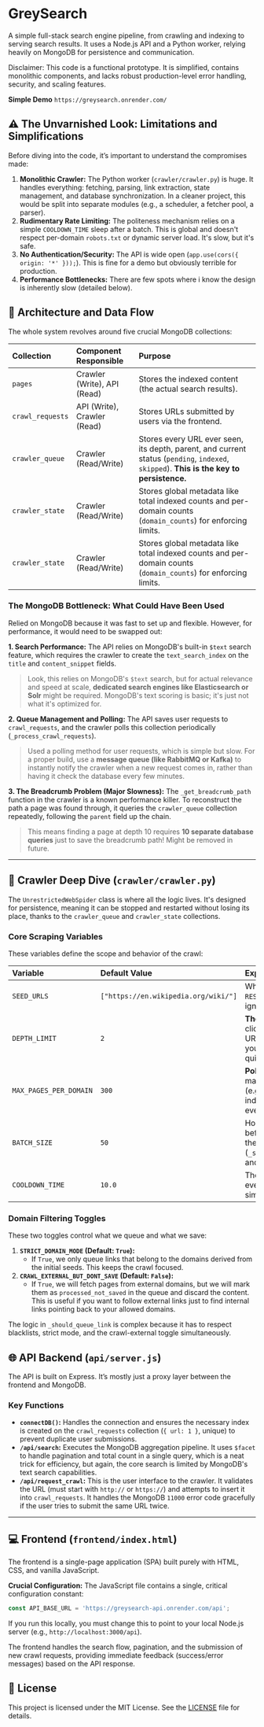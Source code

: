 # GreySearch

A simple full-stack search engine pipeline, from crawling and indexing to serving search results. It uses a Node.js API and a Python worker, relying heavily on MongoDB for persistence and communication.

Disclaimer: This code is a functional prototype. It is simplified, contains monolithic components, and lacks robust production-level error handling, security, and scaling features.

**Simple Demo** `https://greysearch.onrender.com/`

## ⚠️ The Unvarnished Look: Limitations and Simplifications

Before diving into the code, it’s important to understand the compromises made:

1.  **Monolithic Crawler:** The Python worker (`crawler/crawler.py`) is huge. It handles everything: fetching, parsing, link extraction, state management, and database synchronization. In a cleaner project, this would be split into separate modules (e.g., a scheduler, a fetcher pool, a parser).
2.  **Rudimentary Rate Limiting:** The politeness mechanism relies on a simple `COOLDOWN_TIME` sleep after a batch. This is global and doesn't respect per-domain `robots.txt` or dynamic server load. It's slow, but it's safe.
3.  **No Authentication/Security:** The API is wide open (`app.use(cors({ origin: '*' }));`). This is fine for a demo but obviously terrible for production.
4.  **Performance Bottlenecks:** There are few spots where i know the design is inherently slow (detailed below).

## 🧱 Architecture and Data Flow

The whole system revolves around five crucial MongoDB collections:

| Collection | Component Responsible | Purpose |
| :--- | :--- | :--- |
| `pages` | Crawler (Write), API (Read) | Stores the indexed content (the actual search results). |
| `crawl_requests` | API (Write), Crawler (Read) | Stores URLs submitted by users via the frontend. |
| `crawler_queue` | Crawler (Read/Write) | Stores every URL ever seen, its depth, parent, and current status (`pending`, `indexed`, `skipped`). **This is the key to persistence.** |
| `crawler_state` | Crawler (Read/Write) | Stores global metadata like total indexed counts and per-domain counts (`domain_counts`) for enforcing limits. |
| `crawler_state` | Crawler (Read/Write) | Stores global metadata like total indexed counts and per-domain counts (`domain_counts`) for enforcing limits. |

### The MongoDB Bottleneck: What Could Have Been Used

Relied on MongoDB because it was fast to set up and flexible. However, for performance, it would need to be swapped out:

**1. Search Performance:**
The API relies on MongoDB's built-in `$text` search feature, which requires the crawler to create the `text_search_index` on the `title` and `content_snippet` fields.

> Look, this relies on MongoDB's `$text` search, but for actual relevance and speed at scale, **dedicated search engines like Elasticsearch or Solr** might be required. MongoDB's text scoring is basic; it's just not what it's optimized for.

**2. Queue Management and Polling:**
The API saves user requests to `crawl_requests`, and the crawler polls this collection periodically (`_process_crawl_requests`).

> Used a polling method for user requests, which is simple but slow. For a proper build, use a **message queue (like RabbitMQ or Kafka)** to instantly notify the crawler when a new request comes in, rather than having it check the database every few minutes.

**3. The Breadcrumb Problem (Major Slowness):**
The `_get_breadcrumb_path` function in the crawler is a known performance killer. To reconstruct the path a page was found through, it queries the `crawler_queue` collection repeatedly, following the `parent` field up the chain.

> This means finding a page at depth 10 requires **10 separate database queries** just to save the breadcrumb path! Might be removed in future.

---

## 🐍 Crawler Deep Dive (`crawler/crawler.py`)

The `UnrestrictedWebSpider` class is where all the logic lives. It's designed for persistence, meaning it can be stopped and restarted without losing its place, thanks to the `crawler_queue` and `crawler_state` collections.

### Core Scraping Variables

These variables define the scope and behavior of the crawl:

| Variable | Default Value | Explanation |
| :--- | :--- | :--- |
| `SEED_URLS` | `["https://en.wikipedia.org/wiki/"]` | Where the crawl starts. If `RESUME_CRAWL` is true, these are ignored if a state exists. |
| `DEPTH_LIMIT` | `2` | **The Big Limiter.** How many clicks deep we go from a seed URL. Keep this low (2-3) unless you want a massive queue quickly. |
| `MAX_PAGES_PER_DOMAIN` | `300` | **Politeness.** Once we index this many pages from a domain (e.g., `wikipedia.org`), we stop indexing more from that domain, even if we find them. |
| `BATCH_SIZE` | `50` | How many pages we crawl before we pause, synchronize the data with MongoDB (`_save_incremental_results_db`), and save the state. |
| `COOLDOWN_TIME` | `10.0` | The mandatory sleep time after every batch sync. This is our simple throttle. |

### Domain Filtering Toggles

These two toggles control what we queue and what we save:

1.  **`STRICT_DOMAIN_MODE` (Default: `True`):**
    *   If `True`, we only queue links that belong to the domains derived from the initial seeds. This keeps the crawl focused.
2.  **`CRAWL_EXTERNAL_BUT_DONT_SAVE` (Default: `False`):**
    *   If `True`, we will fetch pages from external domains, but we will mark them as `processed_not_saved` in the queue and discard the content. This is useful if you want to follow external links just to find internal links pointing back to your allowed domains.

The logic in `_should_queue_link` is complex because it has to respect blacklists, strict mode, and the crawl-external toggle simultaneously.

## 🌐 API Backend (`api/server.js`)

The API is built on Express. It’s mostly just a proxy layer between the frontend and MongoDB.

### Key Functions

*   **`connectDB()`:** Handles the connection and ensures the necessary index is created on the `crawl_requests` collection (`{ url: 1 }`, unique) to prevent duplicate user submissions.
*   **`/api/search`:** Executes the MongoDB aggregation pipeline. It uses `$facet` to handle pagination and total count in a single query, which is a neat trick for efficiency, but again, the core search is limited by MongoDB's text search capabilities.
*   **`/api/request_crawl`:** This is the user interface to the crawler. It validates the URL (must start with `http://` or `https://`) and attempts to insert it into `crawl_requests`. It handles the MongoDB `11000` error code gracefully if the user tries to submit the same URL twice.

---

## 💻 Frontend (`frontend/index.html`)

The frontend is a single-page application (SPA) built purely with HTML, CSS, and vanilla JavaScript.

**Crucial Configuration:**
The JavaScript file contains a single, critical configuration constant:

```javascript
const API_BASE_URL = 'https://greysearch-api.onrender.com/api';
```

If you run this locally, you must change this to point to your local Node.js server (e.g., `http://localhost:3000/api`).

The frontend handles the search flow, pagination, and the submission of new crawl requests, providing immediate feedback (success/error messages) based on the API response.

## 📄 License

This project is licensed under the MIT License. See the [LICENSE](LICENSE) file for details.
